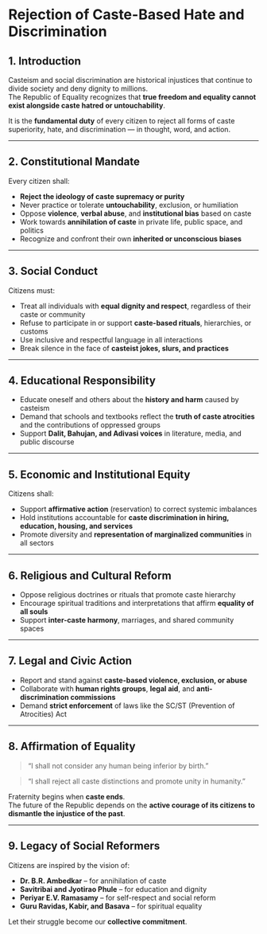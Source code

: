 # Rejection of Caste-Based Hate and Discrimination

## 1. Introduction

Casteism and social discrimination are historical injustices that continue to divide society and deny dignity to millions.  
The Republic of Equality recognizes that **true freedom and equality cannot exist alongside caste hatred or untouchability**.

It is the **fundamental duty** of every citizen to reject all forms of caste superiority, hate, and discrimination — in thought, word, and action.

---

## 2. Constitutional Mandate

Every citizen shall:

- **Reject the ideology of caste supremacy or purity**
- Never practice or tolerate **untouchability**, exclusion, or humiliation
- Oppose **violence**, **verbal abuse**, and **institutional bias** based on caste
- Work towards **annihilation of caste** in private life, public space, and politics
- Recognize and confront their own **inherited or unconscious biases**

---

## 3. Social Conduct

Citizens must:

- Treat all individuals with **equal dignity and respect**, regardless of their caste or community
- Refuse to participate in or support **caste-based rituals**, hierarchies, or customs
- Use inclusive and respectful language in all interactions
- Break silence in the face of **casteist jokes, slurs, and practices**

---

## 4. Educational Responsibility

- Educate oneself and others about the **history and harm** caused by casteism
- Demand that schools and textbooks reflect the **truth of caste atrocities** and the contributions of oppressed groups
- Support **Dalit, Bahujan, and Adivasi voices** in literature, media, and public discourse

---

## 5. Economic and Institutional Equity

Citizens shall:

- Support **affirmative action** (reservation) to correct systemic imbalances
- Hold institutions accountable for **caste discrimination in hiring, education, housing, and services**
- Promote diversity and **representation of marginalized communities** in all sectors

---

## 6. Religious and Cultural Reform

- Oppose religious doctrines or rituals that promote caste hierarchy
- Encourage spiritual traditions and interpretations that affirm **equality of all souls**
- Support **inter-caste harmony**, marriages, and shared community spaces

---

## 7. Legal and Civic Action

- Report and stand against **caste-based violence, exclusion, or abuse**
- Collaborate with **human rights groups**, **legal aid**, and **anti-discrimination commissions**
- Demand **strict enforcement** of laws like the SC/ST (Prevention of Atrocities) Act

---

## 8. Affirmation of Equality

> “I shall not consider any human being inferior by birth.”

> “I shall reject all caste distinctions and promote unity in humanity.”

Fraternity begins when **caste ends**.  
The future of the Republic depends on the **active courage of its citizens to dismantle the injustice of the past**.

---

## 9. Legacy of Social Reformers

Citizens are inspired by the vision of:

- **Dr. B.R. Ambedkar** – for annihilation of caste
- **Savitribai and Jyotirao Phule** – for education and dignity
- **Periyar E.V. Ramasamy** – for self-respect and social reform
- **Guru Ravidas, Kabir, and Basava** – for spiritual equality

Let their struggle become our **collective commitment**.